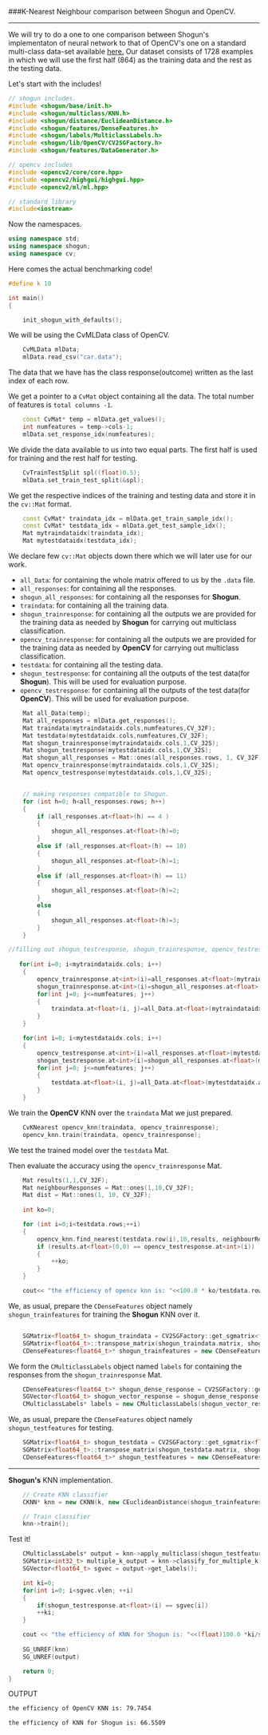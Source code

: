 ###K-Nearest Neighbour comparison between Shogun and OpenCV.

---
We will try to do a one to one comparison between Shogun's implementaton of neural network to that of OpenCV's one on a standard multi-class data-set available [here.](http://archive.ics.uci.edu/ml/machine-learning-databases/car/car.data) Our dataset consists of 1728 examples in which we will use the first half (864) as the training data and the rest as the testing data.

Let's start with the includes!
```CPP
// shogun includes.
#include <shogun/base/init.h>
#include <shogun/multiclass/KNN.h>
#include <shogun/distance/EuclideanDistance.h>
#include <shogun/features/DenseFeatures.h>
#include <shogun/labels/MulticlassLabels.h>
#include <shogun/lib/OpenCV/CV2SGFactory.h>
#include <shogun/features/DataGenerator.h>

// opencv includes
#include <opencv2/core/core.hpp>
#include <opencv2/highgui/highgui.hpp>
#include <opencv2/ml/ml.hpp>

// standard library
#include<iostream>
```

Now the namespaces.
```CPP
using namespace std;
using namespace shogun;
using namespace cv;

```


Here comes the actual benchmarking code!
```CPP
#define k 10

int main()
{

    init_shogun_with_defaults();
```

We will be using the CvMLData class of OpenCV.
```CPP
    CvMLData mlData;
    mlData.read_csv("car.data");
```

The data that we have has the class response(outcome) written as the last index of each row.

We get a pointer to a ```CvMat``` object containing all the data. The total number of features is ```total columns -1```.

```CPP
    const CvMat* temp = mlData.get_values();
    int numfeatures = temp->cols-1;
    mlData.set_response_idx(numfeatures);
```

We divide the data available to us into two equal parts. The first half is used for training and the rest half for testing.
```CPP
    CvTrainTestSplit spl((float)0.5);
    mlData.set_train_test_split(&spl);
```

We get the respective indices of the training and testing data and store it in the ```cv::Mat``` format.
```CPP
    const CvMat* traindata_idx = mlData.get_train_sample_idx();
    const CvMat* testdata_idx = mlData.get_test_sample_idx();
    Mat mytraindataidx(traindata_idx);
    Mat mytestdataidx(testdata_idx);
```

We declare few ```cv::Mat``` objects down there which we will later use for our work.
* ```all_Data```: for containing the whole matrix offered to us by the ```.data``` file. 
* ```all_responses```: for containing all the responses.
* ```shogun_all_responses```: for containing all the responses for **Shogun**.
* ```traindata```: for containing all the training data.
* ```shogun_trainresponse```: for containing all the outputs we are provided for the training data as needed by **Shogun** for carrying out multiclass classification.
* ```opencv_trainresponse```: for containing all the outputs we are provided for the training data as needed by **OpenCV** for carrying out multiclass classification.
* ```testdata```: for containing all the testing data.
* ```shogun_testresponse```: for containing all the outputs of the test data(for **Shogun**). This will be used for evaluation purpose.
* ```opencv_testresponse```: for containing all the outputs of the test data(for **OpenCV**). This will be used for evaluation purpose.


```CPP
    Mat all_Data(temp);
    Mat all_responses = mlData.get_responses();
    Mat traindata(mytraindataidx.cols,numfeatures,CV_32F);
    Mat testdata(mytestdataidx.cols,numfeatures,CV_32F);
    Mat shogun_trainresponse(mytraindataidx.cols,1,CV_32S);
    Mat shogun_testresponse(mytestdataidx.cols,1,CV_32S);
    Mat shogun_all_responses = Mat::ones(all_responses.rows, 1, CV_32F);
    Mat opencv_trainresponse(mytraindataidx.cols,1,CV_32S);
    Mat opencv_testresponse(mytestdataidx.cols,1,CV_32S);
```

```CPP

    // making responses compatible to Shogun.
    for (int h=0; h<all_responses.rows; h++)
    {
        if (all_responses.at<float>(h) == 4 )
        {
            shogun_all_responses.at<float>(h)=0;
        }
        else if (all_responses.at<float>(h) == 10)
        {
            shogun_all_responses.at<float>(h)=1;
        }
        else if (all_responses.at<float>(h) == 11)
        {
            shogun_all_responses.at<float>(h)=2;
        }
        else 
        {
            shogun_all_responses.at<float>(h)=3;
        }
    }

```

```CPP
//filling out shogun_testresponse, shogun_trainresponse, opencv_testresponse, opencv_trainresponse, traindata and testdata mats in there.
   
   for(int i=0; i<mytraindataidx.cols; i++)
    {
        opencv_trainresponse.at<int>(i)=all_responses.at<float>(mytraindataidx.at<int>(i));
        shogun_trainresponse.at<int>(i)=shogun_all_responses.at<float>(mytraindataidx.at<int>(i));    
        for(int j=0; j<=numfeatures; j++)
        {
            traindata.at<float>(i, j)=all_Data.at<float>(mytraindataidx.at<int>(i), j);
        }
    }

    for(int i=0; i<mytestdataidx.cols; i++)
    {
        opencv_testresponse.at<int>(i)=all_responses.at<float>(mytestdataidx.at<int>(i));
        shogun_testresponse.at<int>(i)=shogun_all_responses.at<float>(mytestdataidx.at<int>(i));
        for(int j=0; j<=numfeatures; j++)
        {
            testdata.at<float>(i, j)=all_Data.at<float>(mytestdataidx.at<int>(i), j);
        }   
    }
```

We train the **OpenCV** KNN over the ```traindata``` Mat we just prepared.
```CPP
    CvKNearest opencv_knn(traindata, opencv_trainresponse);
    opencv_knn.train(traindata, opencv_trainresponse);
```
We test the trained model over the ```testdata``` Mat. 

Then evaluate the accuracy using the ```opencv_trainresponse``` Mat.
```CPP
    Mat results(1,1,CV_32F);
    Mat neighbourResponses = Mat::ones(1,10,CV_32F);
    Mat dist = Mat::ones(1, 10, CV_32F);
 
    int ko=0;

    for (int i=0;i<testdata.rows;++i)
    {
        opencv_knn.find_nearest(testdata.row(i),10,results, neighbourResponses, dist);
        if (results.at<float>(0,0) == opencv_testresponse.at<int>(i))
        {
            ++ko;
        }
    }

    cout<< "the efficiency of opencv knn is: "<<100.0 * ko/testdata.rows  <<endl;
```

We, as usual, prepare the ```CDenseFeatures``` object namely ```shogun_trainfeatures``` for training the **Shogun** KNN over it. 
```CPP

    SGMatrix<float64_t> shogun_traindata = CV2SGFactory::get_sgmatrix<float64_t>(traindata);
    SGMatrix<float64_t>::transpose_matrix(shogun_traindata.matrix, shogun_traindata.num_rows, shogun_traindata.num_cols);
    CDenseFeatures<float64_t>* shogun_trainfeatures = new CDenseFeatures<float64_t>(shogun_traindata);
```

We form the ```CMulticlassLabels``` object named ```labels``` for containing the responses from the ```shogun_trainresponse``` Mat.
```CPP
    CDenseFeatures<float64_t>* shogun_dense_response = CV2SGFactory::get_dense_features<float64_t>(shogun_trainresponse);
    SGVector<float64_t> shogun_vector_response = shogun_dense_response->get_feature_vector(0);
    CMulticlassLabels* labels = new CMulticlassLabels(shogun_vector_response);
```

We, as usual, prepare the ```CDenseFeatures``` object namely ```shogun_testfeatures``` for testing. 
```CPP
    SGMatrix<float64_t> shogun_testdata = CV2SGFactory::get_sgmatrix<float64_t>(testdata);
    SGMatrix<float64_t>::transpose_matrix(shogun_testdata.matrix, shogun_testdata.num_rows, shogun_testdata.num_cols);
    CDenseFeatures<float64_t>* shogun_testfeatures = new CDenseFeatures<float64_t>(shogun_testdata);
```
___
**Shogun's** KNN implementation.
```CPP
    // Create KNN classifier
	CKNN* knn = new CKNN(k, new CEuclideanDistance(shogun_trainfeatures, shogun_trainfeatures), labels);

	// Train classifier
	knn->train();
```

Test it!
```CPP
    CMulticlassLabels* output = knn->apply_multiclass(shogun_testfeatures);
    SGMatrix<int32_t> multiple_k_output = knn->classify_for_multiple_k();
    SGVector<float64_t> sgvec = output->get_labels();

    int ki=0;
    for(int i=0; i<sgvec.vlen; ++i)
    { 
        if(shogun_testresponse.at<float>(i) == sgvec[i])
        ++ki;
    }

    cout << "the efficiency of KNN for Shogun is: "<<(float)100.0 *ki/sgvec.vlen <<endl;
 	
	SG_UNREF(knn)
	SG_UNREF(output)  

    return 0;
}

```
OUTPUT
```sh
the efficiency of OpenCV KNN is: 79.7454

the efficiency of KNN for Shogun is: 66.5509

```
